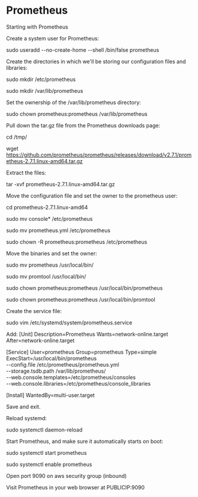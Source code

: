 # Prometheus

Starting with Prometheus

Create a system user for Prometheus:

sudo useradd --no-create-home --shell /bin/false prometheus

Create the directories in which we'll be storing our configuration files and libraries:

sudo mkdir /etc/prometheus

sudo mkdir /var/lib/prometheus

Set the ownership of the /var/lib/prometheus directory:

sudo chown prometheus:prometheus /var/lib/prometheus

Pull down the tar.gz file from the Prometheus downloads page:

cd /tmp/

wget https://github.com/prometheus/prometheus/releases/download/v2.7.1/prometheus-2.7.1.linux-amd64.tar.gz

Extract the files:

tar -xvf prometheus-2.7.1.linux-amd64.tar.gz

Move the configuration file and set the owner to the prometheus user:

cd prometheus-2.7.1.linux-amd64

sudo mv console* /etc/prometheus

sudo mv prometheus.yml /etc/prometheus

sudo chown -R prometheus:prometheus /etc/prometheus

Move the binaries and set the owner:

sudo mv prometheus /usr/local/bin/

sudo mv promtool /usr/local/bin/

sudo chown prometheus:prometheus /usr/local/bin/prometheus

sudo chown prometheus:prometheus /usr/local/bin/promtool

Create the service file:

sudo vim /etc/systemd/system/prometheus.service

Add:
[Unit]
Description=Prometheus
Wants=network-online.target
After=network-online.target

[Service]
User=prometheus
Group=prometheus
Type=simple
ExecStart=/usr/local/bin/prometheus \
    --config.file /etc/prometheus/prometheus.yml \
    --storage.tsdb.path /var/lib/prometheus/ \
    --web.console.templates=/etc/prometheus/consoles \
    --web.console.libraries=/etc/prometheus/console_libraries

[Install]
WantedBy=multi-user.target

Save and exit.

Reload systemd:

sudo systemctl daemon-reload

Start Prometheus, and make sure it automatically starts on boot:

sudo systemctl start prometheus

sudo systemctl enable prometheus

Open port 9090 on aws security group (inbound)

Visit Prometheus in your web browser at PUBLICIP:9090
